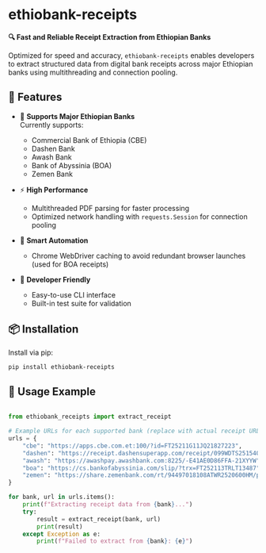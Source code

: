 # ethiobank-receipts

**🔍 Fast and Reliable Receipt Extraction from Ethiopian Banks**

Optimized for speed and accuracy, `ethiobank-receipts` enables developers to extract structured data from digital bank receipts across major Ethiopian banks using multithreading and connection pooling.


## 🚀 Features

- 🏦 **Supports Major Ethiopian Banks**  
  Currently supports:  
  - Commercial Bank of Ethiopia (CBE)  
  - Dashen Bank  
  - Awash Bank  
  - Bank of Abyssinia (BOA)  
  - Zemen Bank

- ⚡ **High Performance**  
  - Multithreaded PDF parsing for faster processing  
  - Optimized network handling with `requests.Session` for connection pooling

- 🧠 **Smart Automation**  
  - Chrome WebDriver caching to avoid redundant browser launches (used for BOA receipts)

- 🧪 **Developer Friendly**  
  - Easy-to-use CLI interface  
  - Built-in test suite for validation


## 📦 Installation

Install via pip:

```bash
pip install ethiobank-receipts
```
## 📖 Usage Example
```python

from ethiobank_receipts import extract_receipt

# Example URLs for each supported bank (replace with actual receipt URLs)
urls = {
    "cbe": "https://apps.cbe.com.et:100/?id=FT25211G11JQ21827223",
    "dashen": "https://receipt.dashensuperapp.com/receipt/099WDTS2515400WH",
    "awash": "https://awashpay.awashbank.com:8225/-E41AE0D86FFA-21XYYW",
    "boa": "https://cs.bankofabyssinia.com/slip/?trx=FT252113TRLT13487",
    "zemen": "https://share.zemenbank.com/rt/94497018108ATWR2520600HM/pdf"
}

for bank, url in urls.items():
    print(f"Extracting receipt data from {bank}...")
    try:
        result = extract_receipt(bank, url)
        print(result)
    except Exception as e:
        print(f"Failed to extract from {bank}: {e}")
```